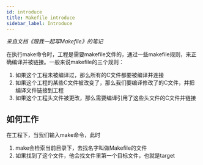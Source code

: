 ```yaml
---
id: introduce
title: Makefile introduce
sidebar_label: Introduce
---
```


_来自文档《跟我一起写Makefile》的笔记_

在执行make命令时，工程是需要makefile文件的，通过一些makefile规则，来正确编译并被链接。一般来说makefile的三个规则：
1. 如果这个工程未被编译过，那么所有的C文件都要被编译并连接
2. 如果这个工程的某些C文件被改变了，那么我们要编译修改了的C文件，并把编译文件链接到工程
3. 如果这个工程头文件被更改，那么需要编译引用了这些头文件的C文件并链接

## 如何工作
在工程下，当我们输入make命令，此时
1. make会检索当前目录下，去找名字叫做Makefile的文件
2. 如果找到了这个文件，他会找文件里第一个目标文件，也就是target
